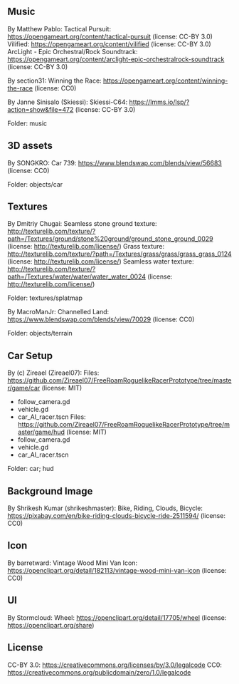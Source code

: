## Music
By Matthew Pablo:
Tactical Pursuit: https://opengameart.org/content/tactical-pursuit (license: CC-BY 3.0)
Vilified: https://opengameart.org/content/vilified (license: CC-BY 3.0)
ArcLight - Epic Orchestral/Rock Soundtrack: https://opengameart.org/content/arclight-epic-orchestralrock-soundtrack (license: CC-BY 3.0)
 
By section31:
Winning the Race: https://opengameart.org/content/winning-the-race (license: CC0)

By Janne Sinisalo (Skiessi):
Skiessi-C64: https://lmms.io/lsp/?action=show&file=472 (license: CC-BY 3.0)

Folder: music

## 3D assets
By SONGKRO:
Car 739: https://www.blendswap.com/blends/view/56683 (license: CC0)

Folder: objects/car

## Textures
By Dmitriy Chugai:
Seamless stone ground texture: http://texturelib.com/texture/?path=/Textures/ground/stone%20ground/ground_stone_ground_0029 (license: http://texturelib.com/license/)
Grass texture: http://texturelib.com/texture/?path=/Textures/grass/grass/grass_grass_0124 (license: http://texturelib.com/license/)
Seamless water texture: http://texturelib.com/texture/?path=/Textures/water/water/water_water_0024 (license: http://texturelib.com/license/)

Folder: textures/splatmap

By MacroManJr:
Channelled Land: https://www.blendswap.com/blends/view/70029 (license: CC0)

Folder: objects/terrain

## Car Setup
By (c) Zireael (Zireael07):
Files: https://github.com/Zireael07/FreeRoamRoguelikeRacerPrototype/tree/master/game/car (license: MIT)
- follow_camera.gd
- vehicle.gd
- car_AI_racer.tscn
Files: https://github.com/Zireael07/FreeRoamRoguelikeRacerPrototype/tree/master/game/hud (license: MIT)
- follow_camera.gd
- vehicle.gd
- car_AI_racer.tscn

Folder: car; hud

## Background Image
By Shrikesh Kumar (shrikeshmaster):
Bike, Riding, Clouds, Bicycle: https://pixabay.com/en/bike-riding-clouds-bicycle-ride-2511594/ (license: CC0)


## Icon
By barretward:
Vintage Wood Mini Van Icon: https://openclipart.org/detail/182113/vintage-wood-mini-van-icon (license: CC0)

## UI
By Stormcloud:
Wheel: https://openclipart.org/detail/17705/wheel (license: https://openclipart.org/share)


## License
CC-BY 3.0: https://creativecommons.org/licenses/by/3.0/legalcode
CC0: https://creativecommons.org/publicdomain/zero/1.0/legalcode




